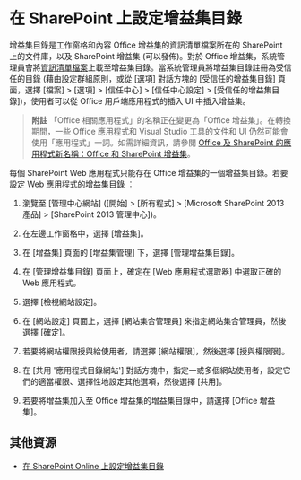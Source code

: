
# 在 SharePoint 上設定增益集目錄

增益集目錄是工作窗格和內容 Office 增益集的資訊清單檔案所在的 SharePoint 上的文件庫，以及 SharePoint 增益集 (可以發佈)。對於 Office 增益集，系統管理員會將[資訊清單檔案](../../docs/overview/add-in-manifests.md)上載至增益集目錄。當系統管理員將增益集目錄註冊為受信任的目錄 (藉由設定群組原則，或從 [選項]<e /> 對話方塊的 [受信任的增益集目錄]<e /> 頁面，選擇 [檔案]<e /> > [選項]<e /> > [信任中心]<e /> > [信任中心設定]<e /> > [受信任的增益集目錄]<e />)，使用者可以從 Office 用戶端應用程式的插入 UI 中插入增益集。

 >**附註**  「Office 相關應用程式」的名稱正在變更為「Office 增益集」。在轉換期間，一些 Office 應用程式和 Visual Studio 工具的文件和 UI 仍然可能會使用「應用程式」一詞。如需詳細資訊，請參閱 [Office 及 SharePoint 的應用程式新名稱：Office 和 SharePoint 增益集](https://msdn.microsoft.com/zh-tw/library/fp161507.aspx#Anchor_2)。

每個 SharePoint Web 應用程式只能存在 Office 增益集的一個增益集目錄。若要設定 Web 應用程式的增益集目錄 ︰

1. 瀏覽至 [管理中心網站]<e /> ([開始]<e /> > [所有程式]<e /> > [Microsoft SharePoint 2013 產品]<e /> > [SharePoint 2013 管理中心]<e />)。
    
2. 在左邊工作窗格中，選擇 [增益集]<e />。
    
3. 在 [增益集]<e /> 頁面的 [增益集管理]<e /> 下，選擇 [管理增益集目錄]<e />。
    
4. 在 [管理增益集目錄]<e /> 頁面上，確定在 [Web 應用程式選取器]<e /> 中選取正確的 Web 應用程式。
    
5. 選擇 [檢視網站設定]<e />。
    
6. 在 [網站設定]<e /> 頁面上，選擇 [網站集合管理員]<e /> 來指定網站集合管理員，然後選擇 [確定]<e />。
    
7. 若要將網站權限授與給使用者，請選擇 [網站權限]<e />，然後選擇 [授與權限限]<e />。
    
8. 在 [共用 '應用程式目錄網站']<e /> 對話方塊中，指定一或多個網站使用者，設定它們的適當權限、選擇性地設定其他選項，然後選擇 [共用]<e />。
    
9. 若要將增益集加入至 Office 增益集的增益集目錄中，請選擇 [Office 增益集]<e />。
    

## 其他資源


- [在 SharePoint Online 上設定增益集目錄](../../docs/publish/set-up-an-add-in-catalog-on-office-365.md)
    

